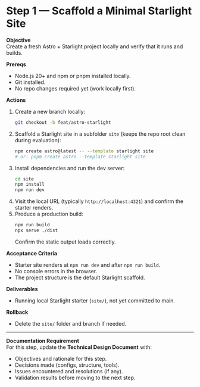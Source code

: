 # Step 1 — Scaffold a Minimal Starlight Site

**Objective**  
Create a fresh Astro + Starlight project locally and verify that it runs and builds.

**Prereqs**  
- Node.js 20+ and npm or pnpm installed locally.
- Git installed.
- No repo changes required yet (work locally first).

**Actions**  
1. Create a new branch locally:
   ```bash
   git checkout -b feat/astro-starlight
   ```
2. Scaffold a Starlight site in a subfolder `site` (keeps the repo root clean during evaluation):
   ```bash
   npm create astro@latest -- --template starlight site
   # or: pnpm create astro --template starlight site
   ```
3. Install dependencies and run the dev server:
   ```bash
   cd site
   npm install
   npm run dev
   ```
4. Visit the local URL (typically `http://localhost:4321`) and confirm the starter renders.
5. Produce a production build:
   ```bash
   npm run build
   npx serve ./dist
   ```
   Confirm the static output loads correctly.

**Acceptance Criteria**  
- Starter site renders at `npm run dev` and after `npm run build`.
- No console errors in the browser.
- The project structure is the default Starlight scaffold.

**Deliverables**  
- Running local Starlight starter (`site/`), not yet committed to main.

**Rollback**  
- Delete the `site/` folder and branch if needed.

---
**Documentation Requirement**  
For this step, update the **Technical Design Document** with:
- Objectives and rationale for this step.
- Decisions made (configs, structure, tools).
- Issues encountered and resolutions (if any).
- Validation results before moving to the next step.
